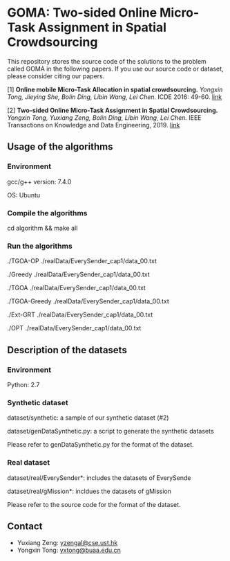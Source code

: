 GOMA: Two-sided Online Micro-Task Assignment in Spatial Crowdsourcing
========================================================================

This repository stores the source code of the solutions to the problem called GOMA in the following papers.
If you use our source code or dataset, please consider citing our papers.

[1] **Online mobile Micro-Task Allocation in spatial crowdsourcing.**
*Yongxin Tong, Jieying She, Bolin Ding, Libin Wang, Lei Chen.* ICDE 2016: 49-60. [link](https://doi.org/10.1109/ICDE.2016.7498228)
 
[2] **Two-sided Online Micro-Task Assignment in Spatial Crowdsourcing.**
*Yongxin Tong, Yuxiang Zeng, Bolin Ding, Libin Wang, Lei Chen.* IEEE Transactions on Knowledge and Data Engineering, 2019. [link](https://doi.org/10.1109/TKDE.2019.2948863)
 


Usage of the algorithms
---------------

### Environment

gcc/g++ version: 7.4.0 

OS: Ubuntu

### Compile the algorithms

cd algorithm && make all


### Run the algorithms

./TGOA-OP ./realData/EverySender\_cap1/data\_00.txt

./Greedy ./realData/EverySender\_cap1/data\_00.txt

./TGOA ./realData/EverySender\_cap1/data\_00.txt

./TGOA-Greedy ./realData/EverySender\_cap1/data\_00.txt

./Ext-GRT ./realData/EverySender\_cap1/data\_00.txt

./OPT ./realData/EverySender\_cap1/data\_00.txt

Description of the datasets
---------------

### Environment

Python: 2.7

### Synthetic dataset

dataset/synthetic: a sample of our synthetic dataset (\#2)

dataset/genDataSynthetic.py: a script to generate the synthetic datasets

Please refer to genDataSynthetic.py for the format of the dataset.

### Real dataset

dataset/real/EverySender*: includes the datasets of EverySende 

dataset/real/gMission*: incldues the datasets of gMission

Please refer to the source code for the format of the dataset.



Contact
------------
- Yuxiang Zeng: yzengal@cse.ust.hk
- Yongxin Tong: yxtong@buaa.edu.cn
